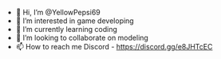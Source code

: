 - 👋 Hi, I’m @YellowPepsi69
- 👀 I’m interested in game developing
- 🌱 I’m currently learning coding
- 💞️ I’m looking to collaborate on modeling
- 📫 How to reach me Discord - https://discord.gg/e8JHTcEC
<!---
YellowPepsi69/YellowPepsi69 is a ✨ special ✨ repository because its `README.md` (this file) appears on your GitHub profile.
You can click the Preview link to take a look at your changes.
--->
